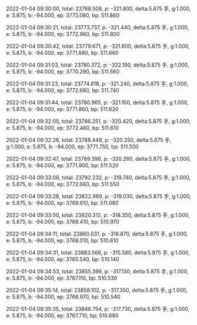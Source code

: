 2022-01-04 09:30:00, total: 23768.508, p: -321.800, delta:5.875 手, g:1.000, e: 5.875, b: -94.000, ep: 3773.080, bp: 511.860

2022-01-04 09:30:21, total: 23773.737, p: -321.440, delta:5.875 手, g:1.000, e: 5.875, b: -94.000, ep: 3772.960, bp: 511.800

2022-01-04 09:30:42, total: 23779.671, p: -321.600, delta:5.875 手, g:1.000, e: 5.875, b: -94.000, ep: 3771.680, bp: 511.660

2022-01-04 09:31:03, total: 23780.372, p: -322.190, delta:5.875 手, g:1.000, e: 5.875, b: -94.000, ep: 3770.290, bp: 511.560

2022-01-04 09:31:23, total: 23774.618, p: -321.240, delta:5.875 手, g:1.000, e: 5.875, b: -94.000, ep: 3772.680, bp: 511.740

2022-01-04 09:31:44, total: 23780.965, p: -321.100, delta:5.875 手, g:1.000, e: 5.875, b: -94.000, ep: 3771.860, bp: 511.620

2022-01-04 09:32:05, total: 23786.251, p: -320.420, delta:5.875 手, g:1.000, e: 5.875, b: -94.000, ep: 3772.460, bp: 511.610

2022-01-04 09:32:26, total: 23788.449, p: -320.250, delta:5.875 手, g:1.000, e: 5.875, b: -94.000, ep: 3771.750, bp: 511.500

2022-01-04 09:32:47, total: 23789.396, p: -320.260, delta:5.875 手, g:1.000, e: 5.875, b: -94.000, ep: 3771.900, bp: 511.520

2022-01-04 09:33:08, total: 23792.232, p: -319.740, delta:5.875 手, g:1.000, e: 5.875, b: -94.000, ep: 3772.660, bp: 511.550

2022-01-04 09:33:28, total: 23822.989, p: -319.030, delta:5.875 手, g:1.000, e: 5.875, b: -94.000, ep: 3769.610, bp: 511.080

2022-01-04 09:33:50, total: 23820.312, p: -318.350, delta:5.875 手, g:1.000, e: 5.875, b: -94.000, ep: 3769.410, bp: 510.970

2022-01-04 09:34:11, total: 23860.031, p: -316.870, delta:5.875 手, g:1.000, e: 5.875, b: -94.000, ep: 3768.010, bp: 510.610

2022-01-04 09:34:31, total: 23883.566, p: -315.580, delta:5.875 手, g:1.000, e: 5.875, b: -94.000, ep: 3765.540, bp: 510.140

2022-01-04 09:34:53, total: 23855.399, p: -317.130, delta:5.875 手, g:1.000, e: 5.875, b: -94.000, ep: 3767.110, bp: 510.530

2022-01-04 09:35:14, total: 23858.102, p: -317.350, delta:5.875 手, g:1.000, e: 5.875, b: -94.000, ep: 3766.970, bp: 510.540

2022-01-04 09:35:35, total: 23848.754, p: -317.730, delta:5.875 手, g:1.000, e: 5.875, b: -94.000, ep: 3767.710, bp: 510.680